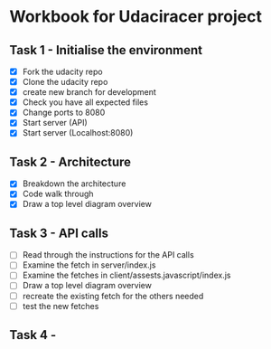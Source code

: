  # Workbook for Udaciracer project
 
## Task 1 - Initialise the environment
- [x] Fork the udacity repo
- [x] Clone the udacity repo
- [x] create new branch for development
- [x] Check you have all expected files
- [x] Change ports to 8080
- [x] Start server (API)
- [x] Start server (Localhost:8080)

## Task 2 - Architecture
- [x] Breakdown the architecture
- [x] Code walk through
- [x] Draw a top level diagram overview

## Task 3 - API calls

- [ ] Read through the instructions for the API calls
- [ ] Examine the fetch in server/index.js
- [ ] Examine the fetches in client/assests.javascript/index.js
- [ ] Draw a top level diagram overview
- [ ] recreate the existing fetch for the others needed
- [ ] test the new fetches

## Task 4 - 
